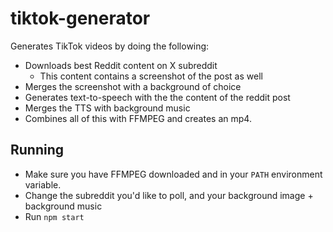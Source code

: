 # tiktok-generator
Generates TikTok videos by doing the following:
- Downloads best Reddit content on X subreddit
    - This content contains a screenshot of the post as well
- Merges the screenshot with a background of choice
- Generates text-to-speech with the the content of the reddit post
- Merges the TTS with background music
- Combines all of this with FFMPEG and creates an mp4.

## Running
- Make sure you have FFMPEG downloaded and in your `PATH` environment variable.
- Change the subreddit you'd like to poll, and your background image + background music
- Run `npm start`
